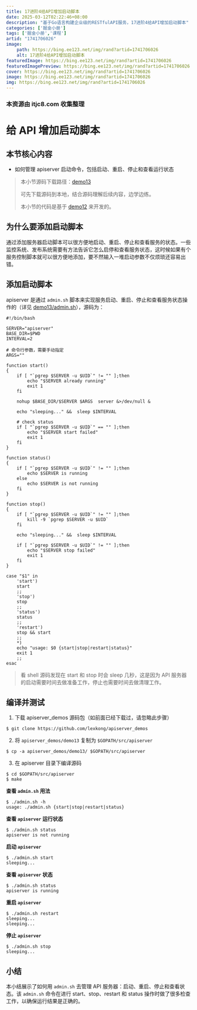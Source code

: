 ```yaml
---
title: 17进阶4给API增加启动脚本
date: 2025-03-12T02:22:46+08:00
description: "基于Go语言构建企业级的RESTfulAPI服务，17进阶4给API增加启动脚本"
categories: ['掘金小册']
tags: ['掘金小册','课程']
artid: "1741706026"
image:
    path: https://bing.ee123.net/img/rand?artid=1741706026
    alt: 17进阶4给API增加启动脚本
featuredImage: https://bing.ee123.net/img/rand?artid=1741706026
featuredImagePreview: https://bing.ee123.net/img/rand?artid=1741706026
cover: https://bing.ee123.net/img/rand?artid=1741706026
image: https://bing.ee123.net/img/rand?artid=1741706026
img: https://bing.ee123.net/img/rand?artid=1741706026
---
```


### 本资源由 itjc8.com 收集整理
# 给 API 增加启动脚本

## 本节核心内容

+ 如何管理 apiserver 启动命令，包括启动、重启、停止和查看运行状态

> 本小节源码下载路径：[demo13](https://github.com/lexkong/apiserver_demos/tree/master/demo13)
>
> 可先下载源码到本地，结合源码理解后续内容，边学边练。
>
> 本小节的代码是基于 [demo12](https://github.com/lexkong/apiserver_demos/tree/master/demo12) 来开发的。


## 为什么要添加启动脚本

通过添加服务器启动脚本可以很方便地启动、重启、停止和查看服务的状态。一些监控系统、发布系统需要有方法告诉它怎么启停和查看服务状态，这时候如果有个服务控制脚本就可以很方便地添加，要不然输入一堆启动参数不仅烦琐还容易出错。

## 添加启动脚本

apiserver 是通过 `admin.sh` 脚本来实现服务启动、重启、停止和查看服务状态操作的（详见 [demo13/admin.sh](https://github.com/lexkong/apiserver_demos/blob/master/demo13/admin.sh)），源码为：

```
#!/bin/bash

SERVER="apiserver"
BASE_DIR=$PWD
INTERVAL=2

# 命令行参数，需要手动指定
ARGS=""

function start()
{
	if [ "`pgrep $SERVER -u $UID`" != "" ];then
		echo "$SERVER already running"
		exit 1
	fi

	nohup $BASE_DIR/$SERVER $ARGS  server &>/dev/null &

	echo "sleeping..." &&  sleep $INTERVAL

	# check status
	if [ "`pgrep $SERVER -u $UID`" == "" ];then
		echo "$SERVER start failed"
		exit 1
	fi
}

function status() 
{
	if [ "`pgrep $SERVER -u $UID`" != "" ];then
		echo $SERVER is running
	else
		echo $SERVER is not running
	fi
}

function stop() 
{
	if [ "`pgrep $SERVER -u $UID`" != "" ];then
		kill -9 `pgrep $SERVER -u $UID`
	fi

	echo "sleeping..." &&  sleep $INTERVAL

	if [ "`pgrep $SERVER -u $UID`" != "" ];then
		echo "$SERVER stop failed"
		exit 1
	fi
}

case "$1" in
	'start')
	start
	;;  
	'stop')
	stop
	;;  
	'status')
	status
	;;  
	'restart')
	stop && start
	;;  
	*)  
	echo "usage: $0 {start|stop|restart|status}"
	exit 1
	;;  
esac

```

> 看 shell 源码发现在 start 和 stop 时会 sleep 几秒，这是因为 API 服务器的启动需要时间去做准备工作，停止也需要时间去做清理工作。

## 编译并测试

1. 下载 apiserver_demos 源码包（如前面已经下载过，请忽略此步骤）

```
$ git clone https://github.com/lexkong/apiserver_demos
```

2. 将 `apiserver_demos/demo13` 复制为 `$GOPATH/src/apiserver`
```
$ cp -a apiserver_demos/demo13/ $GOPATH/src/apiserver
```

3. 在 apiserver 目录下编译源码

```
$ cd $GOPATH/src/apiserver
$ make
```

**查看 `admin.sh` 用法**

```
$ ./admin.sh -h
usage: ./admin.sh {start|stop|restart|status}
```

**查看 `apiserver` 运行状态**

```
$ ./admin.sh status
apiserver is not running
```

**启动 `apiserver`**

```
$ ./admin.sh start
sleeping...
```

**查看 `apiserver` 状态**

```
$ ./admin.sh status
apiserver is running
```

**重启 `apiserver`**

```
$ ./admin.sh restart
sleeping...
sleeping...
```

**停止 `apiserver`**

```
$ ./admin.sh stop
sleeping...
```

## 小结

本小结展示了如何用 `admin.sh` 去管理 API 服务器：启动、重启、停止和查看状态。该 `admin.sh` 命令在进行 start、stop、restart 和 status 操作时做了很多检查工作，以确保运行结果是正确的。